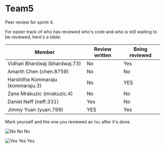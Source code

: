 # Team5

Peer review for sprint 4. 
 
For easier track of who has reviewed who's code and who is still waiting to be reviewed, here's a table:
 
| Member  | Review written | Being reviewed |
| ------------- | ------------- | ------------- |
| Vidhan Bhardwaj (bhardwaj.73)  | No  | Yes |
| Amarth Chen (chen.8759)  | No | No |
| Harshitha Kommaraju (kommaraju.3)  | No  | YES |
| Zane Mrakuzic (mrakuzic.4)  | No  | No |
| Daniel Neff (neff.331)  | Yes  | No |
| Jimmy Yuan (yuan.799)  | YES  | Yes |

Mark yourself and the one you reviewed as `Yes` after it's done. 

![No No No](https://i.pinimg.com/originals/da/eb/26/daeb26a70a817fbeef6f8e3b5c9baee1.gif)

![Yes Yes Yes](https://i.imgur.com/Qgl3Q2K.gif)



